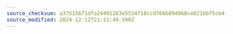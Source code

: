 ```yaml
---
source_checksum: a37515671dfa24491283e5534f18ccd766b8949b8ce821bbf5ce4f0825dfa05f
source_modified: 2024-12-12T21:11:49.590Z
---
```


